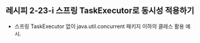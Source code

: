 ## 레시피 2-23-i 스프링 TaskExecutor로 동시성 적용하기

* 스프링 TaskExecutor 없이 java.util.concurrent 패키지 이하의 클래스 활용 예시.
